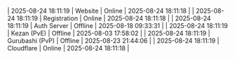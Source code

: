 | 2025-08-24 18:11:19 | Website | Online | 2025-08-24 18:11:18 |
| 2025-08-24 18:11:19 | Registration | Online | 2025-08-24 18:11:18 |
| 2025-08-24 18:11:19 | Auth Server | Offline | 2025-08-18 09:33:31 |
| 2025-08-24 18:11:19 | Kezan (PvE) | Offline | 2025-08-03 17:58:02 |
| 2025-08-24 18:11:19 | Gurubashi (PvP) | Offline | 2025-08-23 21:44:06 |
| 2025-08-24 18:11:19 | Cloudflare | Online | 2025-08-24 18:11:18 |

